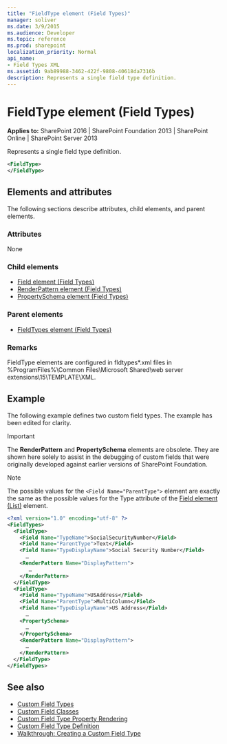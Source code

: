 ```yaml
---
title: "FieldType element (Field Types)"
manager: soliver
ms.date: 3/9/2015
ms.audience: Developer
ms.topic: reference
ms.prod: sharepoint
localization_priority: Normal
api_name:
- Field Types XML
ms.assetid: 9ab89988-3462-422f-9808-40618da7316b
description: Represents a single field type definition.
---
```


# FieldType element (Field Types)

**Applies to:** SharePoint 2016 | SharePoint Foundation 2013 | SharePoint Online | SharePoint Server 2013
  
Represents a single field type definition.
  
```XML
<FieldType>
</FieldType>
```

## Elements and attributes

The following sections describe attributes, child elements, and parent elements.

### Attributes

None
   
### Child elements

- [Field element (Field Types)](field-element-field-types.md) 
- [RenderPattern element (Field Types)](renderpattern-element-field-types.md)  
- [PropertySchema element (Field Types)](propertyschema-element-field-types.md) 
   
### Parent elements

- [FieldTypes element (Field Types)](fieldtypes-element-field-types.md)
   
### Remarks

FieldType elements are configured in fldtypes\*.xml files in %ProgramFiles%\Common Files\Microsoft Shared\web server extensions\15\TEMPLATE\XML. 
  
## Example

The following example defines two custom field types. The example has been edited for clarity.
  
> [!IMPORTANT]
> The **RenderPattern** and **PropertySchema** elements are obsolete. They are shown here solely to assist in the debugging of custom fields that were originally developed against earlier versions of SharePoint Foundation. 
  
> [!NOTE]
> The possible values for the `<Field Name="ParentType">` element are exactly the same as the possible values for the Type attribute of the [Field element (List)](field-element-list.md) element. 
  
```XML
<?xml version="1.0" encoding="utf-8" ?>
<FieldTypes>
  <FieldType>
    <Field Name="TypeName">SocialSecurityNumber</Field>
    <Field Name="ParentType">Text</Field>
    <Field Name="TypeDisplayName">Social Security Number</Field>
      …
    <RenderPattern Name="DisplayPattern">
       …
    </RenderPattern>
  </FieldType>
  <FieldType>
    <Field Name="TypeName">USAddress</Field>
    <Field Name="ParentType">MultiColumn</Field>
    <Field Name="TypeDisplayName">US Address</Field>
      …
    <PropertySchema>
      …
    </PropertySchema>
    <RenderPattern Name="DisplayPattern">
      …
    </RenderPattern>
  </FieldType>
</FieldTypes>
```

## See also

- [Custom Field Types](https://msdn.microsoft.com/library/1345b345-226d-443a-918f-af123a3c7b13%28Office.15%29.aspx) 
- [Custom Field Classes](https://msdn.microsoft.com/library/436a9d9b-7a6f-4e8f-86e8-f42ded85c069%28Office.15%29.aspx)
- [Custom Field Type Property Rendering](https://msdn.microsoft.com/library/a959ad5b-6f3a-462c-80b9-e2d00bb0d62a%28Office.15%29.aspx)
- [Custom Field Type Definition](https://msdn.microsoft.com/library/b3315997-671f-4c29-9518-48cc4592f205%28Office.15%29.aspx)
- [Walkthrough: Creating a Custom Field Type](https://msdn.microsoft.com/library/089a1b8a-cafc-4050-b445-16650602fe4f%28Office.15%29.aspx)